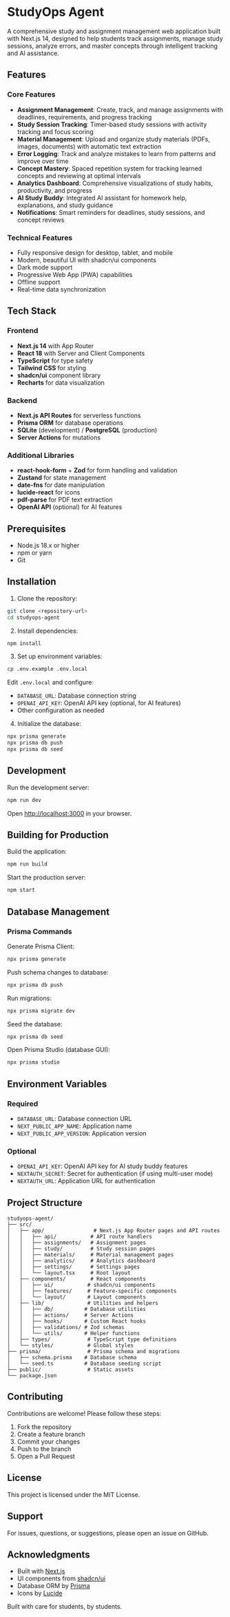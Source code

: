 # StudyOps Agent

A comprehensive study and assignment management web application built with Next.js 14, designed to help students track assignments, manage study sessions, analyze errors, and master concepts through intelligent tracking and AI assistance.

## Features

### Core Features
- **Assignment Management**: Create, track, and manage assignments with deadlines, requirements, and progress tracking
- **Study Session Tracking**: Timer-based study sessions with activity tracking and focus scoring
- **Material Management**: Upload and organize study materials (PDFs, images, documents) with automatic text extraction
- **Error Logging**: Track and analyze mistakes to learn from patterns and improve over time
- **Concept Mastery**: Spaced repetition system for tracking learned concepts and reviewing at optimal intervals
- **Analytics Dashboard**: Comprehensive visualizations of study habits, productivity, and progress
- **AI Study Buddy**: Integrated AI assistant for homework help, explanations, and study guidance
- **Notifications**: Smart reminders for deadlines, study sessions, and concept reviews

### Technical Features
- Fully responsive design for desktop, tablet, and mobile
- Modern, beautiful UI with shadcn/ui components
- Dark mode support
- Progressive Web App (PWA) capabilities
- Offline support
- Real-time data synchronization

## Tech Stack

### Frontend
- **Next.js 14** with App Router
- **React 18** with Server and Client Components
- **TypeScript** for type safety
- **Tailwind CSS** for styling
- **shadcn/ui** component library
- **Recharts** for data visualization

### Backend
- **Next.js API Routes** for serverless functions
- **Prisma ORM** for database operations
- **SQLite** (development) / **PostgreSQL** (production)
- **Server Actions** for mutations

### Additional Libraries
- **react-hook-form** + **Zod** for form handling and validation
- **Zustand** for state management
- **date-fns** for date manipulation
- **lucide-react** for icons
- **pdf-parse** for PDF text extraction
- **OpenAI API** (optional) for AI features

## Prerequisites

- Node.js 18.x or higher
- npm or yarn
- Git

## Installation

1. Clone the repository:
```bash
git clone <repository-url>
cd studyops-agent
```

2. Install dependencies:
```bash
npm install
```

3. Set up environment variables:
```bash
cp .env.example .env.local
```

Edit `.env.local` and configure:
- `DATABASE_URL`: Database connection string
- `OPENAI_API_KEY`: OpenAI API key (optional, for AI features)
- Other configuration as needed

4. Initialize the database:
```bash
npx prisma generate
npx prisma db push
npx prisma db seed
```

## Development

Run the development server:

```bash
npm run dev
```

Open [http://localhost:3000](http://localhost:3000) in your browser.

## Building for Production

Build the application:

```bash
npm run build
```

Start the production server:

```bash
npm start
```

## Database Management

### Prisma Commands

Generate Prisma Client:
```bash
npx prisma generate
```

Push schema changes to database:
```bash
npx prisma db push
```

Run migrations:
```bash
npx prisma migrate dev
```

Seed the database:
```bash
npx prisma db seed
```

Open Prisma Studio (database GUI):
```bash
npx prisma studio
```

## Environment Variables

### Required
- `DATABASE_URL`: Database connection URL
- `NEXT_PUBLIC_APP_NAME`: Application name
- `NEXT_PUBLIC_APP_VERSION`: Application version

### Optional
- `OPENAI_API_KEY`: OpenAI API key for AI study buddy features
- `NEXTAUTH_SECRET`: Secret for authentication (if using multi-user mode)
- `NEXTAUTH_URL`: Application URL for authentication

## Project Structure

```
studyops-agent/
├── src/
│   ├── app/                # Next.js App Router pages and API routes
│   │   ├── api/           # API route handlers
│   │   ├── assignments/   # Assignment pages
│   │   ├── study/         # Study session pages
│   │   ├── materials/     # Material management pages
│   │   ├── analytics/     # Analytics dashboard
│   │   ├── settings/      # Settings pages
│   │   └── layout.tsx     # Root layout
│   ├── components/        # React components
│   │   ├── ui/           # shadcn/ui components
│   │   ├── features/     # Feature-specific components
│   │   └── layout/       # Layout components
│   ├── lib/              # Utilities and helpers
│   │   ├── db/          # Database utilities
│   │   ├── actions/     # Server Actions
│   │   ├── hooks/       # Custom React hooks
│   │   ├── validations/ # Zod schemas
│   │   └── utils/       # Helper functions
│   ├── types/            # TypeScript type definitions
│   └── styles/           # Global styles
├── prisma/               # Prisma schema and migrations
│   ├── schema.prisma    # Database schema
│   └── seed.ts          # Database seeding script
├── public/               # Static assets
└── package.json
```

## Contributing

Contributions are welcome! Please follow these steps:

1. Fork the repository
2. Create a feature branch
3. Commit your changes
4. Push to the branch
5. Open a Pull Request

## License

This project is licensed under the MIT License.

## Support

For issues, questions, or suggestions, please open an issue on GitHub.

## Acknowledgments

- Built with [Next.js](https://nextjs.org/)
- UI components from [shadcn/ui](https://ui.shadcn.com/)
- Database ORM by [Prisma](https://www.prisma.io/)
- Icons by [Lucide](https://lucide.dev/)

Built with care for students, by students.
